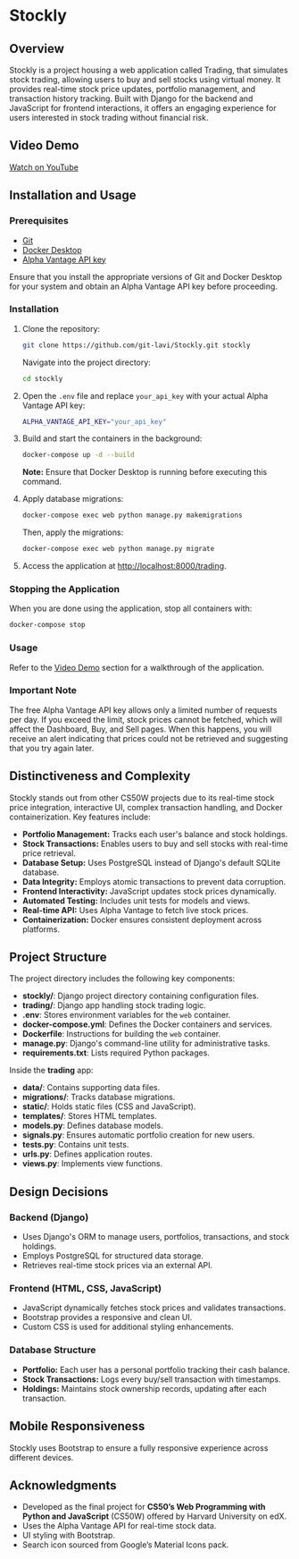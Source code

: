 # Stockly

## Overview

Stockly is a project housing a web application called Trading, that simulates stock trading, allowing users to buy and sell stocks using virtual money. It provides real-time stock price updates, portfolio management, and transaction history tracking. Built with Django for the backend and JavaScript for frontend interactions, it offers an engaging experience for users interested in stock trading without financial risk.

## Video Demo

[Watch on YouTube](https://youtu.be/YH6Af_83hgM)

## Installation and Usage

### Prerequisites

- [Git](https://git-scm.com/downloads)
- [Docker Desktop](https://www.docker.com/products/docker-desktop/)
- [Alpha Vantage API key](https://www.alphavantage.co/support/#api-key)

Ensure that you install the appropriate versions of Git and Docker Desktop for your system and obtain an Alpha Vantage API key before proceeding.

### Installation

1. Clone the repository:

    ```bash
    git clone https://github.com/git-lavi/Stockly.git stockly
    ```
    Navigate into the project directory:
    
    ```bash    
    cd stockly
    ```

2. Open the `.env` file and replace `your_api_key` with your actual Alpha Vantage API key:
    
    ```bash
    ALPHA_VANTAGE_API_KEY="your_api_key"
    ```

3. Build and start the containers in the background:

    ```bash
    docker-compose up -d --build
    ```
    **Note:** Ensure that Docker Desktop is running before executing this command.

4. Apply database migrations:

    ```bash
    docker-compose exec web python manage.py makemigrations
    ```
    
    Then, apply the migrations:
    
    ```bash
    docker-compose exec web python manage.py migrate
    ```

5. Access the application at [http://localhost:8000/trading](http://localhost:8000/trading).

### Stopping the Application

When you are done using the application, stop all containers with:

```bash
docker-compose stop
```

### Usage

Refer to the [Video Demo](#video-demo) section for a walkthrough of the application.

### Important Note

The free Alpha Vantage API key allows only a limited number of requests per day. If you exceed the limit, stock prices cannot be fetched, which will affect the Dashboard, Buy, and Sell pages. When this happens, you will receive an alert indicating that prices could not be retrieved and suggesting that you try again later.

## Distinctiveness and Complexity

Stockly stands out from other CS50W projects due to its real-time stock price integration, interactive UI, complex transaction handling, and Docker containerization. Key features include:

- **Portfolio Management:** Tracks each user's balance and stock holdings.
- **Stock Transactions:** Enables users to buy and sell stocks with real-time price retrieval.
- **Database Setup:** Uses PostgreSQL instead of Django's default SQLite database.
- **Data Integrity:** Employs atomic transactions to prevent data corruption.
- **Frontend Interactivity:** JavaScript updates stock prices dynamically.
- **Automated Testing:** Includes unit tests for models and views.
- **Real-time API:** Uses Alpha Vantage to fetch live stock prices.
- **Containerization:** Docker ensures consistent deployment across platforms.

## Project Structure

The project directory includes the following key components:

- **stockly/**: Django project directory containing configuration files.
- **trading/**: Django app handling stock trading logic.
- **.env**: Stores environment variables for the `web` container.
- **docker-compose.yml**: Defines the Docker containers and services.
- **Dockerfile**: Instructions for building the `web` container.
- **manage.py**: Django's command-line utility for administrative tasks.
- **requirements.txt**: Lists required Python packages.

Inside the **trading** app:

- **data/**: Contains supporting data files.
- **migrations/**: Tracks database migrations.
- **static/**: Holds static files (CSS and JavaScript).
- **templates/**: Stores HTML templates.
- **models.py**: Defines database models.
- **signals.py**: Ensures automatic portfolio creation for new users.
- **tests.py**: Contains unit tests.
- **urls.py**: Defines application routes.
- **views.py**: Implements view functions.

## Design Decisions

### Backend (Django)

- Uses Django's ORM to manage users, portfolios, transactions, and stock holdings.
- Employs PostgreSQL for structured data storage.
- Retrieves real-time stock prices via an external API.

### Frontend (HTML, CSS, JavaScript)

- JavaScript dynamically fetches stock prices and validates transactions.
- Bootstrap provides a responsive and clean UI.
- Custom CSS is used for additional styling enhancements.

### Database Structure

- **Portfolio:** Each user has a personal portfolio tracking their cash balance.
- **Stock Transactions:** Logs every buy/sell transaction with timestamps.
- **Holdings:** Maintains stock ownership records, updating after each transaction.

## Mobile Responsiveness

Stockly uses Bootstrap to ensure a fully responsive experience across different devices.

## Acknowledgments

- Developed as the final project for **CS50’s Web Programming with Python and JavaScript** (CS50W) offered by Harvard University on edX.
- Uses the Alpha Vantage API for real-time stock data.
- UI styling with Bootstrap.
- Search icon sourced from Google’s Material Icons pack.
